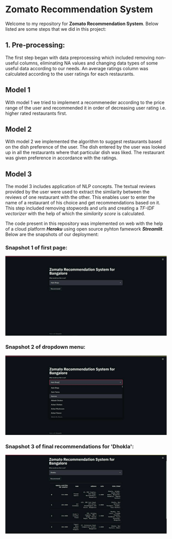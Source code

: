 # Zomato Recommendation System
Welcome to my repository for **Zomato Recommendation System**. Below listed are some steps that we did in this project:

## 1. Pre-processing:
The first step began with data preprocessing which included removing non-useful columns, eliminating NA values and changing data types of some useful data according to our needs. An average ratings column was calculated according to the user ratings for each restaurants.

## Model 1
With model 1 we tried to implement a recommeneder according to the price range of the user and recommended it in order of decreasing user rating i.e. higher rated restaurants first.

## Model 2
With model 2 we implemented the algorithm to suggest restaurants based on the dish preference of the user. The dish entered by the user was looked up in all the restaurants where that particular dish was liked. The restaurant was given preference in accordance with the ratings.

## Model 3
The model 3 includes application of NLP concepts. The textual reviews provided by the user were used to extract the similarity between the reviews of one restaurant with the other. This enables user to enter the name of a restaurant of his choice and get recommendations based on it. This step included removing stopwords and urls and creating a *TF-IDF vectorizer* with the help of which the *similarity score* is calculated.

The code present in this repository was implemented on web with the help of a cloud platform ***Heroku*** using open source pyhton famework ***Streamlit***. Below are the snapshots of our deployment:

### Snapshot 1 of first page:
![issue tab](https://github.com/preet01shah/zomato_recommendation/blob/main/ss_deploy/img1.jpeg)

### Snapshot 2 of dropdown menu:
![issue tab](https://github.com/preet01shah/zomato_recommendation/blob/main/ss_deploy/img2.jpeg)

### Snapshot 3 of final recommendations for 'Dhokla':
![issue tab](https://github.com/preet01shah/zomato_recommendation/blob/main/ss_deploy/img3.jpeg)

